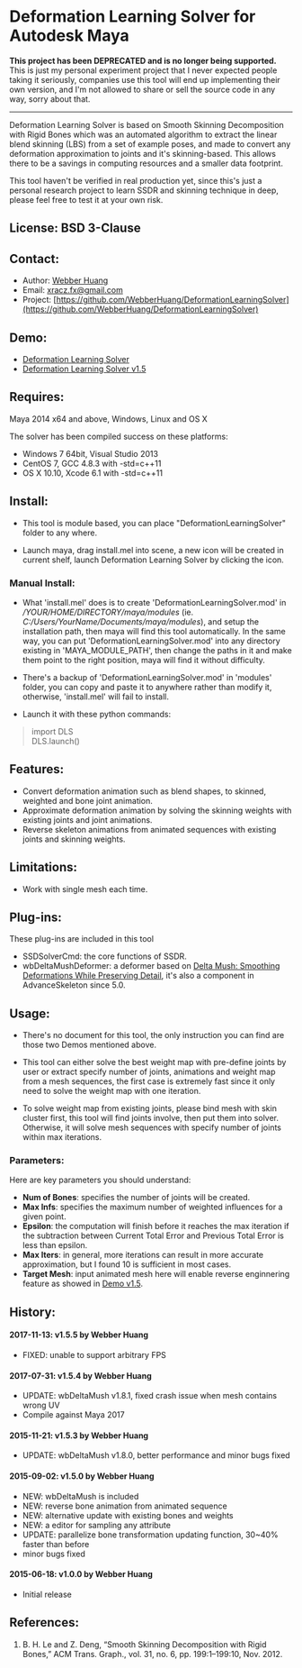 # Deformation Learning Solver for Autodesk Maya

**This project has been DEPRECATED and is no longer being supported.** This is just my personal experiment project that I never expected people taking it seriously, companies use this tool will end up implementing their own version, and I'm not allowed to share or sell the source code in any way, sorry about that.

------------------------------------------

Deformation Learning Solver is based on Smooth Skinning Decomposition with Rigid Bones which was an automated algorithm to extract the linear blend skinning (LBS) from a set of example poses, and made to convert any deformation approximation to joints and it's skinning-based. This allows there to be a savings in computing resources and a smaller data footprint.

This tool haven't be verified in real production yet, since this's just a personal research project to learn SSDR and skinning technique in deep, please feel free to test it at your own risk.

## License: BSD 3-Clause

## Contact:
* Author: [Webber Huang](https://uk.linkedin.com/in/webber-huang-aab076100)
* Email: <xracz.fx@gmail.com>
* Project: [https://github.com/WebberHuang/DeformationLearningSolver](https://github.com/WebberHuang/DeformationLearningSolver)

## Demo: 
* [Deformation Learning Solver](https://vimeo.com/130998850)
* [Deformation Learning Solver v1.5](https://vimeo.com/138048608)

## Requires: 
Maya 2014 x64 and above, Windows, Linux and OS X

The solver has been compiled success on these platforms:

* Windows 7 64bit, Visual Studio 2013
* CentOS 7, GCC 4.8.3 with -std=c++11
* OS X 10.10, Xcode 6.1 with -std=c++11

## Install:
* This tool is module based, you can place "DeformationLearningSolver" folder to any where.

* Launch maya, drag install.mel into scene, a new icon will be created in current shelf, launch Deformation Learning Solver by clicking the icon.

### Manual Install:
* What 'install.mel' does is to create 'DeformationLearningSolver.mod' in */YOUR/HOME/DIRECTORY/maya/modules* (ie. *C:/Users/YourName/Documents/maya/modules*), and setup the installation path, then maya will find this tool automatically. In the same way, you can put 'DeformationLearningSolver.mod' into any directory existing in 'MAYA\_MODULE\_PATH', then change the paths in it and make them point to the right position, maya will find it without difficulty. 

* There's a backup of 'DeformationLearningSolver.mod' in 'modules' folder, you can copy and paste it to anywhere rather than modify it, otherwise, 'install.mel' will fail to install.

* Launch it with these python commands:
> import DLS 	
> DLS.launch()

## Features:
* Convert deformation animation such as blend shapes, to skinned, weighted and bone joint animation. 
* Approximate deformation animation by solving the skinning weights with existing joints and joint animations.
* Reverse skeleton animations from animated sequences with existing joints and skinning weights.

## Limitations:
* Work with single mesh each time.

## Plug-ins:
These plug-ins are included in this tool

* SSDSolverCmd: the core functions of SSDR.
* wbDeltaMushDeformer: a deformer based on [Delta Mush: Smoothing Deformations While Preserving Detail](http://dl.acm.org/citation.cfm?id=2633376), it's also a component in AdvanceSkeleton since 5.0.

## Usage:
- There's no document for this tool, the only instruction you can find are those two Demos mentioned above.

- This tool can either solve the best weight map with pre-define joints by user or extract specify number of joints, animations and weight map from a mesh sequences, the first case is extremely fast since it only need to solve the weight map with one iteration.

- To solve weight map from existing joints, please bind mesh with skin cluster first, this tool will find joints involve, then put them into solver. Otherwise, it will solve mesh sequences with specify number of joints within max iterations.

### Parameters:
Here are key parameters you should understand:

- **Num of Bones**: specifies the number of joints will be created.
- **Max Infs**: specifies the maximum number of weighted influences for a given point.
- **Epsilon**: the computation will finish before it reaches the max iteration if the subtraction between Current Total Error and Previous Total Error is less than epsilon.
- **Max Iters**: in general, more iterations can result in more accurate approximation, but I found 10 is sufficient in most cases.
- **Target Mesh**: input animated mesh here will enable reverse enginnering feature as showed in [Demo v1.5](https://vimeo.com/138048608).

## History:
#### 2017-11-13: v1.5.5 by Webber Huang
- FIXED: unable to support arbitrary FPS

#### 2017-07-31: v1.5.4 by Webber Huang
- UPDATE: wbDeltaMush v1.8.1, fixed crash issue when mesh contains wrong UV
- Compile against Maya 2017

#### 2015-11-21: v1.5.3 by Webber Huang
- UPDATE: wbDeltaMush v1.8.0, better performance and minor bugs fixed

#### 2015-09-02: v1.5.0 by Webber Huang
- NEW: wbDeltaMush is included
- NEW: reverse bone animation from animated sequence
- NEW: alternative update with existing bones and weights
- NEW: a editor for sampling any attribute
- UPDATE: parallelize bone transformation updating function, 30~40% faster than before
- minor bugs fixed

#### 2015-06-18: v1.0.0 by Webber Huang
- Initial release


## References:
1. B. H. Le and Z. Deng, “Smooth Skinning Decomposition with Rigid Bones,” ACM Trans. Graph., vol. 31, no. 6, pp. 199:1–199:10, Nov. 2012.
